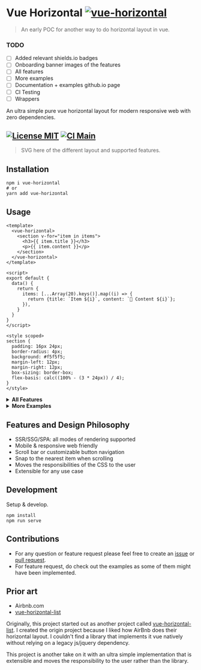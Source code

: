 # Vue Horizontal [![vue-horizontal](https://img.shields.io/npm/v/vue-horizontal.svg)](https://www.npmjs.com/package/vue-horizontal)

> An early POC for another way to do horizontal layout in vue.
 
### TODO
- [ ] Added relevant shields.io badges
- [ ] Onboarding banner images of the features
- [ ] All features
- [ ] More examples
- [ ] Documentation + examples github.io page
- [ ] CI Testing
- [ ] Wrappers

An ultra simple pure vue horizontal layout for modern responsive web with zero dependencies.

[![License MIT](https://img.shields.io/github/license/fuxingloh/vue-horizontal)](https://github.com/fuxingloh/vue-horizontal/blob/main/LICENSE)
[![CI Main](https://img.shields.io/github/workflow/status/fuxingloh/vue-horizontal/CI/main)](https://github.com/fuxingloh/vue-horizontal/actions?query=workflow%3ACI+branch%3Amain)
---

> SVG here of the different layout and supported features.

## Installation

```shell
npm i vue-horizontal
# or
yarn add vue-horizontal
```

## Usage
```vue
<template>
  <vue-horizontal>
    <section v-for="item in items">
      <h3>{{ item.title }}</h3>
      <p>{{ item.content }}</p>
    </section>
  </vue-horizontal>
</template>

<script>
export default {
  data() {
    return {
      items: [...Array(20).keys()].map((i) => {
        return {title: `Item ${i}`, content: `🚀 Content ${i}`};
      }),
    }
  }
}
</script>

<style scoped>
section {
  padding: 16px 24px;
  border-radius: 4px;
  background: #f5f5f5;
  margin-left: 12px;
  margin-right: 12px;
  box-sizing: border-box;
  flex-basis: calc((100% - (3 * 24px)) / 4);
}
</style>
```

<details>
<summary><b>All Features</b></summary>

```vue
```vue
<template>
  <vue-horizontal>
    <section v-for="item in items">
      {{item}}
    </section>
  </vue-horizontal>
</template>

<script>
export default {
  data() {
    return {
    }
  }
}
</script>

<style scoped>
section {
}
</style>
```
</details>

<details>
<summary><b>More Examples</b></summary>

- [ ] Link to examples/documentations?
</details>

## Features and Design Philosophy

- SSR/SSG/SPA: all modes of rendering supported
- Mobile & responsive web friendly
- Scroll bar or customizable button navigation
- Snap to the nearest item when scrolling
- Moves the responsibilities of the CSS to the user
- Extensible for any use case

## Development
Setup & develop.

```shell
npm install
npm run serve
```

## Contributions

- For any question or feature request please feel free to create an [issue](https://github.com/fuxingloh/vue-horizontal/issues/new) or [pull request](https://github.com/fuxingloh/vue-horizontal/pulls).
- For feature request, do check out the examples as some of them might have been implemented. 

## Prior art

- Airbnb.com
- [vue-horizontal-list](https://github.com/fuxingloh/vue-horizontal-list)

Originally, this project started out as another project called [vue-horizontal-list](https://github.com/fuxingloh/vue-horizontal-list).
I created the origin project because I liked how AirBnb does their horizontal layout.
I couldn't find a library that implements it vue natively without relying on a legacy js/jquery dependency.    

This project is another take on it with an ultra simple implementation that is extensible and moves the responsibility 
to the user rather than the library.
